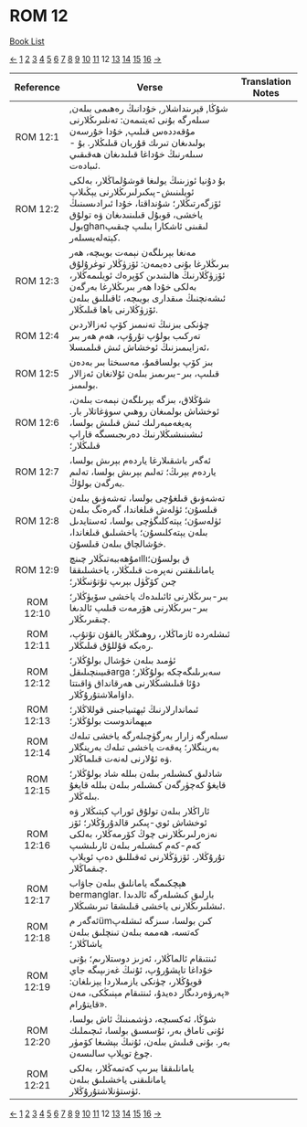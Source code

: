 # ROM 12
[Book List](../README.md)

[<-](./chapter_11.md) [1](./chapter_1.md) [2](./chapter_2.md) [3](./chapter_3.md) [4](./chapter_4.md) [5](./chapter_5.md) [6](./chapter_6.md) [7](./chapter_7.md) [8](./chapter_8.md) [9](./chapter_9.md) [10](./chapter_10.md) [11](./chapter_11.md) 12 [13](./chapter_13.md) [14](./chapter_14.md) [15](./chapter_15.md) [16](./chapter_16.md) [->](./chapter_13.md)

| Reference | Verse | Translation Notes |
|:---------:|-------|-------------------|
|ROM 12:1|شۇڭا, قېرىنداشلار, خۇدانىڭ رەھىمى بىلەن, سىلەرگە بۇنى ئەيتىمەن: تەنلىرىڭلارنى مۇقەددەس قىلىپ, خۇدا خۇرسەن بولىدىغان تىرىك قۇربان قىلىڭلار. بۇ - سىلەرنىڭ خۇداغا قىلىدىغان ھەقىقىي ئىبادەت.||
|ROM 12:2|بۇ دۇنيا ئوزىنىڭ يولىغا قوشۇلماڭلار، بەلكى ئويلىنىش-پىكىرلىرىڭلارنى يېڭىلاپ ئۆزگەرتىڭلار؛ شۇنداقتا، خۇدا ئىرادىسىنىڭ ياخشى، قوبۇل قىلىنىدىغان ۋە تولۇق بولghanلىقىنى ئاشكارا بىلىپ چىقىپ كېتەلەيسىلەر.||
|ROM 12:3|مەنغا بېرىلگەن نېمەت بويىچە، ھەر بىرىڭلارغا بۇنى دەيمەن: ئۆزۈڭلار توغرۇلۇق ئۆزۈڭلارنىڭ ھالىتىدىن كۆپرەك ئويلىمەڭلار، بەلكى خۇدا ھەر بىرىڭلارغا بەرگەن ئىشەنچنىڭ مىقدارى بويىچە، ئاقىللىق بىلەن ئۆزۈڭلارنى باھا قىلىڭلار.||
|ROM 12:4|چۈنكى بىزنىڭ تەنىمىز كۆپ ئەزالاردىن تەركىب بولۇپ تۇرۇپ، ھەم ھەر بىر ئەزايىمىزنىڭ ئوخشاش ئىش قىلمىسلا،||
|ROM 12:5|بىز كۆپ بولساقمۇ، مەسىختا بىر بەدەن قىلىپ، بىر-بىرىمىز بىلەن ئۇلانغان ئەزالار بولىمىز.||
|ROM 12:6|شۇڭلاق، بىزگە بېرىلگەن نېمەت بىلەن، ئوخشاش بولمىغان روھىي سوۋغاتلار بار. پەيغەمبەرلىك ئىش قىلىش بولسا، ئىشىنىشىڭلارنىڭ دەرىجىسىگە قاراپ قىلىڭلار؛||
|ROM 12:7|ئەگەر باشقىلارغا ياردەم بېرىش بولسا، ياردەم بېرىڭ؛ تەلىم بېرىش بولسا، تەلىم بەرگەن بولۇڭ.||
|ROM 12:8|تەشەۋىق قىلغۇچى بولسا، تەشەۋىق بىلەن قىلسۇن؛ ئۈلەش قىلغاندا، گەرەنگ بىلەن ئۈلەسۇن؛ يېتەكلىگۈچى بولسا، ئەستايدىل بىلەن يېتەكلىسۇن؛ ياخشىلىق قىلغاندا، خۇشالچاق بىلەن قىلسۇن.||
|ROM 12:9|مۇھەببەتىڭلار چىنچıllıق بولسۇن؛ يامانلىقتىن نەپرەت قىلىڭلار، ياخشىلىققا چىن كۆڭۈل بېرىپ تۇتۇنىڭلار؛||
|ROM 12:10|بىر-بىرىڭلارنى ئائىلىدەك ياخشى سۆيۈڭلار؛ بىر-بىرىڭلارنى ھۆرمەت قىلىپ ئالدىغا چىقىرىڭلار.||
|ROM 12:11|ئىشلەردە ئازماڭلار، روھىڭلار يالقۇن تۇتۇپ، رەبكە قۇللۇق قىلىڭلار.||
|ROM 12:12|ئۈمىد بىلەن خۇشال بولۇڭلار؛ قىيىنچىلىقلarga سەبرىلىگەچكە بولۇڭلار؛ دۇئا قىلىشىڭلارنى ھەرقانداق ۋاقىتتا داۋاملاشتۇرۇڭلار.||
|ROM 12:13|ئىماندارلارنىڭ ئېھتىياجىنى قوللاڭلار؛ مېھماندوست بولۇڭلار؛||
|ROM 12:14|سىلەرگە زارار بەرگۈچىلەرگە ياخشى تىلەك بەرینگلار؛ پەقەت ياخشى تىلەك بەرینگلار ۋە ئۇلارنى لەنەت قىلماڭلار.||
|ROM 12:15|شادلىق كىشىلەر بىلەن بىللە شاد بولۇڭلار؛ قايغۇ كەچۈرگەن كىشىلەر بىلەن بىللە قايغۇ بىلەڭلار.||
|ROM 12:16|ئاراڭلار بىلەن تولۇق ئوراپ كېتىڭلار ۋە ئوخشاش ئوي-پىكىر قالدۇرۇڭلار؛ ئۆز نەزەرلىرىڭلارنى چوڭ كۆرمەڭلار، بەلكى كەم-كەم كىشىلەر بىلەن ئارىلىشىپ تۇرۇڭلار. ئۆزۈڭلارنى ئەقىللىق دەپ ئويلاپ چىقماڭلار.||
|ROM 12:17|ھېچكىمگە يامانلىق بىلەن جاۋاب bermanglar. بارلىق كىشىلەرگە ئالدىدا ئىشلىرىڭلارنى ياخشى قىلىشقا تىرىشىڭلار.||
|ROM 12:18|ئەگەر مümكىن بولسا، سىزگە ئىشلەپ كەتسە، ھەممە بىلەن تىنچلىق بىلەن ياشاڭلار؛||
|ROM 12:19|ئىنتىقام ئالماڭلار، ئەزىز دوستلارىم؛ بۇنى خۇداغا تاپشۇرۇپ، ئۇنىڭ غەزىپىگە جاي قويۇڭلار، چۈنكى يازمىلاردا يېزىلغان: «پەرۋەردىگار دەيدۇ، ئىنتىقام مېنىڭكى، مەن قايتۇرام».||
|ROM 12:20|شۇڭا، ئەكسىچە، دۈشمىنىڭ ئاش بولسا، ئۇنى تاماق بەر، ئۇسسىق بولسا، ئىچىملىك بەر. بۇنى قىلىش بىلەن، ئۇنىڭ بېشىغا كۆمۈر چوغ توپلاپ سالىسەن.||
|ROM 12:21|يامانلىققا بىرىپ كەتمەڭلار، بەلكى يامانلىقنى ياخشىلىق بىلەن ئۈستۈنلاشتۇرۇڭلار.||


[<-](./chapter_11.md) [1](./chapter_1.md) [2](./chapter_2.md) [3](./chapter_3.md) [4](./chapter_4.md) [5](./chapter_5.md) [6](./chapter_6.md) [7](./chapter_7.md) [8](./chapter_8.md) [9](./chapter_9.md) [10](./chapter_10.md) [11](./chapter_11.md) 12 [13](./chapter_13.md) [14](./chapter_14.md) [15](./chapter_15.md) [16](./chapter_16.md) [->](./chapter_13.md)